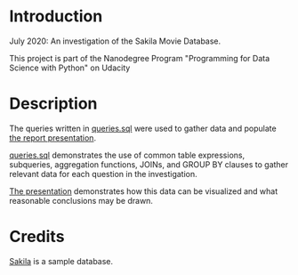 # Introduction
July 2020: An investigation of the Sakila Movie Database.

This project is part of the Nanodegree Program "Programming for Data Science with Python" on Udacity

# Description
The queries written in [queries.sql](queries.sql) were used to gather data and populate [the report presentation](Sakila_Database_Investigation.pdf).

[queries.sql](queries.sql) demonstrates the use of common table expressions, subqueries, aggregation functions, JOINs, and GROUP BY clauses to gather relevant data for each question in the investigation.

[The presentation](Sakila_Database_Investigation.pdf) demonstrates how this data can be visualized and what reasonable conclusions may be drawn.

# Credits

[Sakila](https://dev.mysql.com/doc/sakila/en/) is a sample database.
